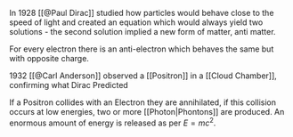In 1928 [[@Paul Dirac]] studied how particles would behave close to the speed of light and created an equation which would always yield two solutions - the second solution implied a new form of matter, anti matter.

For every electron there is an anti-electron which behaves the same but with opposite charge.

1932 [[@Carl Anderson]] observed a [[Positron]] in a [[Cloud Chamber]], confirming what Dirac Predicted

If a Positron collides with an Electron they are annihilated, if this collision occurs at low energies, two or more [[Photon|Phontons]] are produced. An enormous amount of energy is released as per $E = mc^2$.

